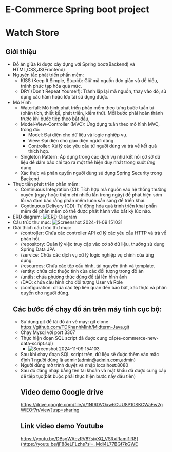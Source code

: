 # E-Commerce Spring boot project
# Watch Store
## Giới thiệu
- Đồ án giữa kì được xây dựng với Spring boot(Backend) và HTML,CSS,JS(Frontend)
- Nguyên tắc phát triển phần mềm:
  + KISS (Keep It Simple, Stupid): Giữ mã nguồn đơn giản và dễ hiểu, tránh phức tạp hóa quá mức.
  + DRY (Don't Repeat Yourself): Tránh lặp lại mã nguồn, thay vào đó, sử dụng các hàm hoặc lớp tái sử dụng được.
- Mô Hình
  + Waterfall: Mô hình phát triển phần mềm theo từng bước tuần tự (phân tích, thiết kế, phát triển, kiểm thử). Mỗi bước phải hoàn thành trước khi bước tiếp theo bắt đầu.
  + Model-View-Controller (MVC): Ứng dụng tuân theo mô hình MVC, trong đó:
    + Model: Đại diện cho dữ liệu và logic nghiệp vụ.
    + View: Đại diện cho giao diện người dùng.
    + Controller: Xử lý các yêu cầu từ người dùng và trả về kết quả thích hợp.
  + Singleton Pattern: Áp dụng trong các dịch vụ như kết nối cơ sở dữ liệu để đảm bảo chỉ tạo ra một thể hiện duy nhất trong suốt ứng dụng.
  + Xác thực và phân quyền người dùng sủ dụng Spring Security trong Backend.
- Thực tiễn phát triển phần mềm:
  + Continuous Integration (CI): Tích hợp mã nguồn vào hệ thống thường xuyên (ngày hoặc thậm chí nhiều lần trong ngày) để phát hiện sớm lỗi và đảm bảo rằng phần mềm luôn sẵn sàng để triển khai.
  + Continuous Delivery (CD): Tự động hóa quá trình triển khai phần mềm để phần mềm có thể được phát hành vào bất kỳ lúc nào.
- ERD diagram:
![ERD-Diagram](https://github.com/user-attachments/assets/7aeb64ac-cc99-40a8-9634-7e2f7ef1f739)
- Cấu trúc thư mục:
![Screenshot 2024-11-09 151031](https://github.com/user-attachments/assets/5f9fda55-b8ae-48b3-9ae0-ae4c58d2f2da)
- Giải thích cấu trúc thư mục:
  + /controller: Chứa các controller API xử lý các yêu cầu HTTP và trả về phản hồi.
  + /repository: Quản lý việc truy cập vào cơ sở dữ liệu, thường sử dụng Spring Data JPA
  + /service: Chứa các dịch vụ xử lý logic nghiệp vụ chính của ứng dụng.
  + /resources: Chứa các tệp cấu hình, tài nguyên tĩnh và template.
  + /entity: chứa các thuộc tính của các đối tượng trong đồ án
  + /untils: chứa phương thức dùng để tải lên hình ảnh
  + /DAO: chứa cấu hình cho đối tượng User và Role
  + /configuration: chứa các tệp liên quan đến bảo bật, xác thực và phân quyền cho người dùng.
  ## Các bước để chạy đồ án trên máy tính cục bộ:
  - Sử dụng git để tải đồ án về máy: git clone https://github.com/TDKhanhMinh/Midterm-Java.git
  - Chạy Mysql với port 3307
  - Thực hiện đoạn SQL script đã được cung cấp(e-commerce-new-data-script.sql)
    + ![Screenshot 2024-11-09 154103](https://github.com/user-attachments/assets/4a1ef5a5-eba3-45ee-95ae-e46fc395ee10)
  - Sau khi chạy đoạn SQL script trên, dữ liệu sẽ được thêm vào mặc định 1 người dùng là admin(admin@admin.com,admin)
  - Người dùng mở trình duyệt và nhập localhost:8080
  - Sau đó đăng nhập bằng tên tài khoản và mật khẩu đã được cung cấp để tiếp tục(bắt buộc phải thực hiện bước này đầu tiên)
    ## Video demo Google drive
    https://drive.google.com/file/d/1Nt6DVOxw6CUU8P10SKCWaFw2gWlEOf7n/view?usp=sharing
    ## Link video demo Youtube
    https://youtu.be/DBsgWAezRV8?si=XQ_VSRxiRamI1iR8](https://youtu.be/jF88eLFLzhs?si=_Mdi4L77BGf7kGWE


  
